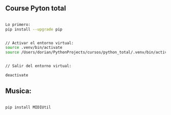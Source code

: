 ## Course Pyton total



```sh

Lo primero:
pip install --upgrade pip


// Activar el entorno virtual:
source .venv/bin/activate
source /Users/dorian/PythonProjects/cursos/python_total/.venv/bin/activate


// Salir del entorno virtual:

deactivate

```



## Musica: 
```sh

pip install MIDIUtil

```

